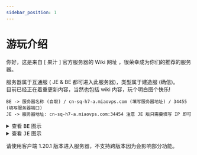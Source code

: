 ```yaml
---
sidebar_position: 1
---
```


# 游玩介绍

你好，这是来自 [ 果汁 ] 官方服务器的 Wiki 网址 ，很荣幸成为你们的推荐的服务器。

服务器属于互通服 ( JE & BE 都可进入此服务器)，类型属于建造服 (确信)。  
目前已经正在着重更新内容，当然也包括 wiki 内容，玩个明白图个快乐!

    BE -> 服务器名称 (自取) / cn-sq-h7-a.miaovps.com (填写服务器地址) / 34455 (填写服务器端口)  
    JE -> 服务器地址: cn-sq-h7-a.miaovps.com:34454 注意 JE 版只需要填写 IP 即可  
    
<details>
<summary>查看 <kbd>BE</kbd> 图示</summary>
![](_images/BE教程.png)
</details>

<details>
<summary>查看 <kbd>JE</kbd> 图示</summary>
![](_images/JE教程.png)
</details>

请使用客户端 1.20.1 版本进入服务器，不支持跨版本因为会影响部分功能。
